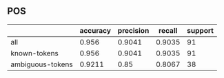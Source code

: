 
## POS

|                  | accuracy | precision | recall | support |
|------------------|----------|-----------|--------|---------|
| all              | 0.956    | 0.9041    | 0.9035 | 91      |
| known-tokens     | 0.956    | 0.9041    | 0.9035 | 91      |
| ambiguous-tokens | 0.9211   | 0.85      | 0.8067 | 38      |

